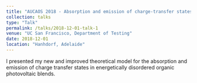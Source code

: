 ```yaml
---
title: "AUCAOS 2018 - Absorption and emission of charge-transfer states in disordered organic semiconductors"
collection: talks
type: "Talk"
permalink: /talks/2018-12-01-talk-1
venue: "UC San Francisco, Department of Testing"
date: 2018-12-01
location: "Hanhdorf, Adelaide"
---
```


I presented my new and improved theoretical model for the absorption and emission of charge transfer states in energetically disordered organic photovoltaic blends.

